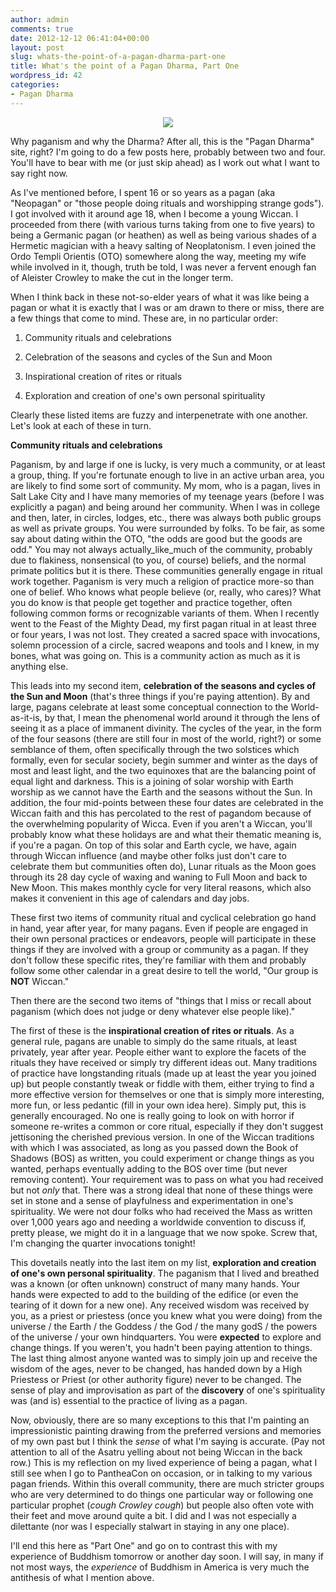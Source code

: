 ```yaml
---
author: admin
comments: true
date: 2012-12-12 06:41:04+00:00
layout: post
slug: whats-the-point-of-a-pagan-dharma-part-one
title: What's the point of a Pagan Dharma, Part One
wordpress_id: 42
categories:
- Pagan Dharma
---
```


<p style="text-align:center"><img src="http://farm3.staticflickr.com/2666/4238581609_52bb3453f2.jpg"></p>



Why paganism and why the Dharma? After all, this is the "Pagan Dharma" site, right? I'm going to do a few posts here, probably between two and four. You'll have to bear with me (or just skip ahead) as I work out what I want to say right now.

As I've mentioned before, I spent 16 or so years as a pagan (aka "Neopagan" or "those people doing rituals and worshipping strange gods"). I got involved with it around age 18, when I become a young Wiccan. I proceeded from there (with various turns taking from one to five years) to being a Germanic pagan (or heathen) as well as being various shades of a Hermetic magician with a heavy salting of Neoplatonism. I even joined the Ordo Templi Orientis (OTO) somewhere along the way, meeting my wife while involved in it, though, truth be told, I was never a fervent enough fan of Aleister Crowley to make the cut in the longer term.

When I think back in these not-so-elder years of what it was like being a pagan or what it is exactly that I was or am drawn to there or miss, there are a few things that come to mind. These are, in no particular order:



	
  1. Community rituals and celebrations

	
  2. Celebration of the seasons and cycles of the Sun and Moon

	
  3. Inspirational creation of rites or rituals

	
  4. Exploration and creation of one's own personal spirituality


Clearly these listed items are fuzzy and interpenetrate with one another. Let's look at each of these in turn.

**Community rituals and celebrations**

Paganism, by and large if one is lucky, is very much a community, or at least a group, thing. If you're fortunate enough to live in an active urban area, you are likely to find some sort of community. My mom, who is a pagan, lives in Salt Lake City and I have many memories of my teenage years (before I was explicitly a pagan) and being around her community. When I was in college and then, later, in circles, lodges, etc., there was always both public groups as well as private groups. You were surrounded by folks. To be fair, as some say about dating within the OTO, "the odds are good but the goods are odd." You may not always actually_like_much of the community, probably due to flakiness, nonsensical (to you, of course) beliefs, and the normal primate politics but it is there. These communities generally engage in ritual work together. Paganism is very much a religion of practice more-so than one of belief. Who knows what people believe (or, really, who cares)? What you do know is that people get together and practice together, often following common forms or recognizable variants of them. When I recently went to the Feast of the Mighty Dead, my first pagan ritual in at least three or four years, I was not lost. They created a sacred space with invocations, solemn procession of a circle, sacred weapons and tools and I knew, in my bones, what was going on. This is a community action as much as it is anything else.

This leads into my second item, **celebration of the seasons and cycles of the Sun and Moon** (that's three things if you're paying attention). By and large, pagans celebrate at least some conceptual connection to the World-as-it-is, by that, I mean the phenomenal world around it through the lens of seeing it as a place of immanent divinity. The cycles of the year, in the form of the four seasons (there are still four in most of the world, right?) or some semblance of them, often specifically through the two solstices which formally, even for secular society, begin summer and winter as the days of most and least light, and the two equinoxes that are the balancing point of equal light and darkness. This is a joining of solar worship with Earth worship as we cannot have the Earth and the seasons without the Sun. In addition, the four mid-points between these four dates are celebrated in the Wiccan faith and this has percolated to the rest of pagandom because of the overwhelming popularity of Wicca. Even if you aren't a Wiccan, you'll probably know what these holidays are and what their thematic meaning is, if you're a pagan. On top of this solar and Earth cycle, we have, again through Wiccan influence (and maybe other folks just don't care to celebrate them but communities often do), Lunar rituals as the Moon goes through its 28 day cycle of waxing and waning to Full Moon and back to New Moon. This makes monthly cycle for very literal reasons, which also makes it convenient in this age of calendars and day jobs.

These first two items of community ritual and cyclical celebration go hand in hand, year after year, for many pagans. Even if people are engaged in their own personal practices or endeavors, people will participate in these things if they are involved with a group or community as a pagan. If they don't follow these specific rites, they're familiar with them and probably follow some other calendar in a great desire to tell the world, "Our group is **NOT** Wiccan."

Then there are the second two items of "things that I miss or recall about paganism (which does not judge or deny whatever else people like)."

The first of these is the **inspirational creation of rites or rituals**. As a general rule, pagans are unable to simply do the same rituals, at least privately, year after year. People either want to explore the facets of the rituals they have received or simply try different ideas out. Many traditions of practice have longstanding rituals (made up at least the year you joined up) but people constantly tweak or fiddle with them, either trying to find a more effective version for themselves or one that is simply more interesting, more fun, or less pedantic (fill in your own idea here). Simply put, this is generally encouraged. No one is really going to look on with horror if someone re-writes a common or core ritual, especially if they don't suggest jettisoning the cherished previous version. In one of the Wiccan traditions with which I was associated, as long as you passed down the Book of Shadows (BOS) as written, you could experiment or change things as you wanted, perhaps eventually adding to the BOS over time (but never removing content). Your requirement was to pass on what you had received but not _only_ that. There was a strong ideal that none of these things were set in stone and a sense of playfulness and experimentation in one's spirituality. We were not dour folks who had received the Mass as written over 1,000 years ago and needing a worldwide convention to discuss if, pretty please, we might do it in a language that we now spoke. Screw that, I'm changing the quarter invocations tonight!

This dovetails neatly into the last item on my list, **exploration and creation of one's own personal spirituality**. The paganism that I lived and breathed was a known (or often unknown) construct of many many hands. Your hands were expected to add to the building of the edifice (or even the tearing of it down for a new one). Any received wisdom was received by you, as a priest or priestess (once you knew what you were doing) from the universe / the Earth / the Goddess / the God / the many godS / the powers of the universe / your own hindquarters. You were **expected** to explore and change things. If you weren't, you hadn't been paying attention to things. The last thing almost anyone wanted was to simply join up and receive the wisdom of the ages, never to be changed, has handed down by a High Priestess or Priest (or other authority figure) never to be changed. The sense of play and improvisation as part of the **discovery** of one's spirituality was (and is) essential to the practice of living as a pagan.

Now, obviously, there are so many exceptions to this that I'm painting an impressionistic painting drawing from the preferred versions and memories of my own past but I think the _sense_ of what I'm saying is accurate. (Pay not attention to all of the Asatru yelling about not being Wiccan in the back row.) This is my reflection on my lived experience of being a pagan, what I still see when I go to PantheaCon on occasion, or in talking to my various pagan friends. Within this overall community, there are much stricter groups who are very determined to do things one particular way or following one particular prophet (*cough* _Crowley_ *cough*) but people also often vote with their feet and move around quite a bit. I did and I was not especially a dilettante (nor was I especially stalwart in staying in any one place).

I'll end this here as "Part One" and go on to contrast this with my experience of Buddhism tomorrow or another day soon. I will say, in many if not most ways, the _experience_ of Buddhism in America is very much the antithesis of what I mention above.
